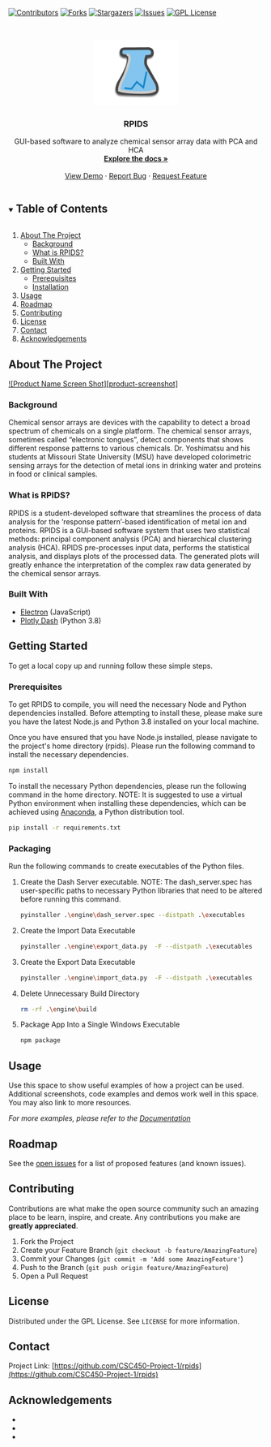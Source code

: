 [![Contributors][contributors-shield]][contributors-url]
[![Forks][forks-shield]][forks-url]
[![Stargazers][stars-shield]][stars-url]
[![Issues][issues-shield]][issues-url]
[![GPL License][license-shield]][license-url]



<!-- PROJECT LOGO -->
<br />
<p align="center">
  <a href="https://github.com/CSC450-Project-1/rpids">
    <img src="../electron/assets/img/logo.png" alt="Logo" style="width:auto;height:130px;">
  </a>

  <h3 align="center">RPIDS</h3>

  <p align="center">
    GUI-based software to analyze chemical sensor array data with PCA and HCA 
    <br />
    <a href="https://github.com/CSC450-Project-1/rpids"><strong>Explore the docs »</strong></a>
    <br />
    <br />
    <a href="https://github.com/CSC450-Project-1/rpids">View Demo</a>
    ·
    <a href="https://github.com/CSC450-Project-1/rpids/issues">Report Bug</a>
    ·
    <a href="https://github.com/CSC450-Project-1/rpids/issues">Request Feature</a>
  </p>
</p>



<!-- TABLE OF CONTENTS -->
<details open="open">
  <summary><h2 style="display: inline-block">Table of Contents</h2></summary>
  <ol>
    <li>
      <a href="#about-the-project">About The Project</a>
      <ul>
        <li><a href="#background">Background</a></li>
        <li><a href="#what-is-rpids?">What is RPIDS?</a></li>
        <li><a href="#built-with">Built With</a></li>
      </ul>
    </li>
    <li>
      <a href="#getting-started">Getting Started</a>
      <ul>
        <li><a href="#prerequisites">Prerequisites</a></li>
        <li><a href="#installation">Installation</a></li>
      </ul>
    </li>
    <li><a href="#usage">Usage</a></li>
    <li><a href="#roadmap">Roadmap</a></li>
    <li><a href="#contributing">Contributing</a></li>
    <li><a href="#license">License</a></li>
    <li><a href="#contact">Contact</a></li>
    <li><a href="#acknowledgements">Acknowledgements</a></li>
  </ol>
</details>



<!-- ABOUT THE PROJECT -->
## About The Project

[![Product Name Screen Shot][product-screenshot]](https://example.com)

### Background
Chemical sensor arrays are devices with the capability to detect a broad spectrum of chemicals on a single platform. The chemical sensor arrays, sometimes called “electronic tongues”, detect components that shows different response patterns to various chemicals. Dr. Yoshimatsu and his students at Missouri State University (MSU) have developed colorimetric sensing arrays for the detection of metal ions in drinking water and proteins in food or clinical samples.  

### What is RPIDS?
RPIDS is a student-developed software that streamlines the process of data analysis for the ‘response pattern’-based identification of metal ion and proteins. RPIDS is a GUI-based software system that uses two statistical methods: principal component analysis (PCA) and hierarchical clustering analysis (HCA). RPIDS pre-processes input data, performs the statistical analysis, and displays plots of the processed data. The generated plots will greatly enhance the interpretation of the complex raw data generated by the chemical sensor arrays.


### Built With

* [Electron](https://www.electronjs.org) (JavaScript)
* [Plotly Dash](https://plotly.com/dash) (Python 3.8)



<!-- GETTING STARTED -->
## Getting Started

To get a local copy up and running follow these simple steps.

### Prerequisites

To get RPIDS to compile, you will need the necessary Node and Python dependencies installed. Before attempting to install these, please make sure you have the latest Node.js and Python 3.8 installed on your local machine.

Once you have ensured that you have Node.js installed, please navigate to the project's home directory (rpids). Please run the following command to install the necessary dependencies.

  ```sh
  npm install
  ```
To install the necessary Python dependencies, please run the following command in the home directory. NOTE: It is suggested to use a virtual Python environment when installing these dependencies, which can be achieved using [Anaconda](https://www.anaconda.com), a Python distribution tool.

  ```sh
  pip install -r requirements.txt 
  ```



### Packaging

Run the following commands to create executables of the Python files.
1. Create the Dash Server executable. NOTE: The dash_server.spec has user-specific paths to necessary Python libraries that need to be altered before running this command.
   ```sh
   pyinstaller .\engine\dash_server.spec --distpath .\executables
   ```
2. Create the Import Data Executable
   ```sh
   pyinstaller .\engine\export_data.py  -F --distpath .\executables
   ```
3. Create the Export Data Executable
   ```sh
   pyinstaller .\engine\import_data.py  -F --distpath .\executables
   ```
4. Delete Unnecessary Build Directory
   ```sh
   rm -rf .\engine\build
   ```
5. Package App Into a Single Windows Executable
   ```sh
   npm package
   ```

<!-- USAGE EXAMPLES -->
## Usage

Use this space to show useful examples of how a project can be used. Additional screenshots, code examples and demos work well in this space. You may also link to more resources.

_For more examples, please refer to the [Documentation](https://example.com)_



<!-- ROADMAP -->
## Roadmap

See the [open issues](https://github.com/CSC450-Project-1/rpids/issues) for a list of proposed features (and known issues).



<!-- CONTRIBUTING -->
## Contributing

Contributions are what make the open source community such an amazing place to be learn, inspire, and create. Any contributions you make are **greatly appreciated**.

1. Fork the Project
2. Create your Feature Branch (`git checkout -b feature/AmazingFeature`)
3. Commit your Changes (`git commit -m 'Add some AmazingFeature'`)
4. Push to the Branch (`git push origin feature/AmazingFeature`)
5. Open a Pull Request



<!-- LICENSE -->
## License

Distributed under the GPL License. See `LICENSE` for more information.



<!-- CONTACT -->
## Contact

Project Link: [https://github.com/CSC450-Project-1/rpids](https://github.com/CSC450-Project-1/rpids)



<!-- ACKNOWLEDGEMENTS -->
## Acknowledgements

* []()
* []()
* []()





<!-- MARKDOWN LINKS & IMAGES -->
<!-- https://www.markdownguide.org/basic-syntax/#reference-style-links -->
[contributors-shield]: https://img.shields.io/github/contributors/CSC450-Project-1/repo.svg?style=for-the-badge
[contributors-url]: https://github.com/CSC450-Project-1/repo/graphs/contributors
[forks-shield]: https://img.shields.io/github/forks/CSC450-Project-1/repo.svg?style=for-the-badge
[forks-url]: https://github.com/CSC450-Project-1/repo/network/members
[stars-shield]: https://img.shields.io/github/stars/CSC450-Project-1/repo.svg?style=for-the-badge
[stars-url]: https://github.com/CSC450-Project-1/repo/stargazers
[issues-shield]: https://img.shields.io/github/issues/CSC450-Project-1/repo.svg?style=for-the-badge
[issues-url]: https://github.com/CSC450-Project-1/repo/issues
[license-shield]: https://img.shields.io/github/license/CSC450-Project-1/repo.svg?style=for-the-badge
[license-url]: https://github.com/CSC450-Project-1/repo/blob/main/LICENSE.txt
[linkedin-shield]: https://img.shields.io/badge/-LinkedIn-black.svg?style=for-the-badge&logo=linkedin&colorB=555
[linkedin-url]: https://linkedin.com/in/CSC450-Project-1
